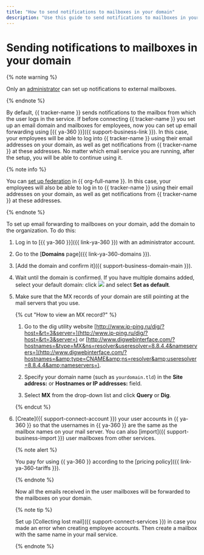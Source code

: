 ```yaml
---
title: "How to send notifications to mailboxes in your domain"
description: "Use this guide to send notifications to mailboxes in your domain"
---
```


# Sending notifications to mailboxes in your domain

{% note warning %}

Only an [administrator](../role-model.md) can set up notifications to external mailboxes.

{% endnote %}

By default, {{ tracker-name }} sends notifications to the mailbox from which the user logs in the service. If before connecting {{ tracker-name }} you set up an email domain and mailboxes for employees, now you can set up email forwarding using [{{ ya-360 }}]({{ support-business-link }}). In this case, your employees will be able to log into {{ tracker-name }} using their email addresses on your domain, as well as get notifications from {{ tracker-name }} at these addresses. No matter which email service you are running, after the setup, you will be able to continue using it.

{% note info %}

You can [set up federation](../../organization/concepts/add-federation.md) in {{ org-full-name }}. In this case, your employees will also be able to log in to {{ tracker-name }} using their email addresses on your domain, as well as get notifications from {{ tracker-name }} at these addresses.

{% endnote %}

To set up email forwarding to mailboxes on your domain, add the domain to the organization. To do this:

1. Log in to [{{ ya-360 }}]({{ link-ya-360 }}) with an administrator account.

1. Go to the [**Domains** page]({{ link-ya-360-domains }}).

1. [Add the domain and confirm it]({{ support-business-domain-main }}).

1. Wait until the domain is confirmed. If you have multiple domains added, select your default domain: click ![](../../_assets/tracker/menu.png) and select **Set as default**.

1. Make sure that the MX records of your domain are still pointing at the mail servers that you use.

    {% cut "How to view an MX record?" %}

    1. Go to the dig utility website [http://www.ip-ping.ru/dig/?host=&rt=3&server=](http://www.ip-ping.ru/dig/?host=&rt=3&server=) or [http://www.digwebinterface.com/?hostnames=&type=MX&ns=resolver&useresolver=8.8.4.4&nameservers=](http://www.digwebinterface.com/?hostnames=&amp;type=CNAME&amp;ns=resolver&amp;useresolver=8.8.4.4&amp;nameservers=).

    1. Specify your domain name (such as `yourdomain.tld`) in the **Site address:** or **Hostnames or IP addresses:** field.

    1. Select **MX** from the drop-down list and click **Query** or **Dig**.

    {% endcut %}

1. [Create]({{ support-connect-account }}) your user accounts in {{ ya-360 }} so that the usernames in {{ ya-360 }} are the same as the mailbox names on your mail server. You can also [import]({{ support-business-import }}) user mailboxes from other services.

    {% note alert %}

    You pay for using {{ ya-360 }} according to the [pricing policy]({{ link-ya-360-tariffs }}).

    {% endnote %}

    Now all the emails received in the user mailboxes will be forwarded to the mailboxes on your domain.

    {% note tip %}

    Set up [Collecting lost mail]({{ support-connect-services }}) in case you made an error when creating employee accounts. Then create a mailbox with the same name in your mail service.

    {% endnote %}
